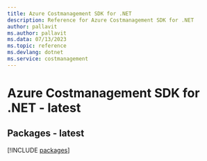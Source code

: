 ```yaml
---
title: Azure Costmanagement SDK for .NET
description: Reference for Azure Costmanagement SDK for .NET
author: pallavit
ms.author: pallavit
ms.data: 07/13/2023
ms.topic: reference
ms.devlang: dotnet
ms.service: costmanagement
---
```

# Azure Costmanagement SDK for .NET - latest
## Packages - latest
[!INCLUDE [packages](costmanagement-index.md)]